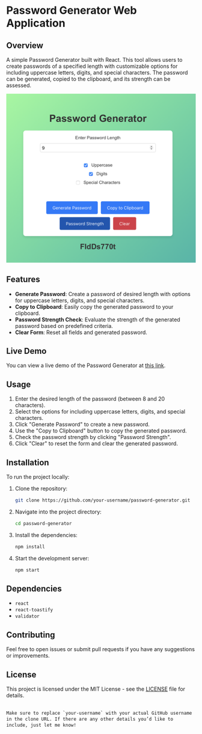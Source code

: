 # Password Generator Web Application

## Overview

A simple Password Generator built with React. This tool allows users to create passwords of a specified length with customizable options for including uppercase letters, digits, and special characters. The password can be generated, copied to the clipboard, and its strength can be assessed.

![Password Generator](https://github.com/Amey2701/Password-Generator/blob/main/pg.png)

## Features

- **Generate Password**: Create a password of desired length with options for uppercase letters, digits, and special characters.
- **Copy to Clipboard**: Easily copy the generated password to your clipboard.
- **Password Strength Check**: Evaluate the strength of the generated password based on predefined criteria.
- **Clear Form**: Reset all fields and generated password.

## Live Demo

You can view a live demo of the Password Generator at [this link](https://ameypgreact.web.app).

## Usage

1. Enter the desired length of the password (between 8 and 20 characters).
2. Select the options for including uppercase letters, digits, and special characters.
3. Click "Generate Password" to create a new password.
4. Use the "Copy to Clipboard" button to copy the generated password.
5. Check the password strength by clicking "Password Strength".
6. Click "Clear" to reset the form and clear the generated password.

## Installation

To run the project locally:

1. Clone the repository:

   ```bash
   git clone https://github.com/your-username/password-generator.git
   ```

2. Navigate into the project directory:

   ```bash
   cd password-generator
   ```

3. Install the dependencies:

   ```bash
   npm install
   ```

4. Start the development server:

   ```bash
   npm start
   ```

## Dependencies

- `react`
- `react-toastify`
- `validator`

## Contributing

Feel free to open issues or submit pull requests if you have any suggestions or improvements.

## License

This project is licensed under the MIT License - see the [LICENSE](LICENSE) file for details.
```

Make sure to replace `your-username` with your actual GitHub username in the clone URL. If there are any other details you’d like to include, just let me know!
